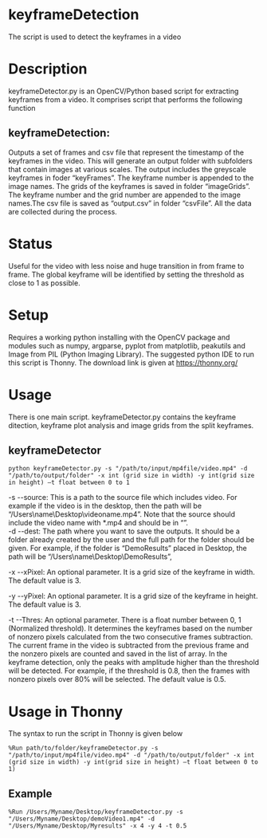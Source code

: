 # keyframeDetection
The script is used to detect the keyframes in a video

# Description
keyframeDetector.py is an OpenCV/Python based script for extracting keyframes from a video. It comprises script that performs the following function

## keyframeDetection: 
Outputs a set of frames and csv file that represent the timestamp of the keyframes in the video. This will generate an output folder with subfolders that contain images at various scales. The output includes the greyscale keyframes in foder “keyFrames”. The keyframe number is appended to the image names.  The grids of the keyframes is saved in folder “imageGrids”. The keyframe number and the grid number are appended to the image names.The csv file is saved as “output.csv” in folder “csvFile”. All the data are collected during the process. 

# Status
Useful for the video with less noise and huge transition in from frame to frame. The global keyframe will be identified by setting the threshold as close to 1 as possible. 

# Setup
Requires a working python installing with the OpenCV package and modules such as numpy, argparse, pyplot from matplotlib, peakutils and Image from PIL (Python Imaging Library). The suggested python IDE to run this script is Thonny. The download link is given at https://thonny.org/

# Usage
There is one main script. keyframeDetector.py contains the keyframe ditection, keyframe plot analysis and image grids from the split keyframes.

## keyframeDetector
`python keyframeDetector.py -s "/path/to/input/mp4file/video.mp4" -d "/path/to/output/folder" -x int (grid size in width) -y int(grid size in height) –t float between 0 to 1`

-s  --source: This is a path to the source file which includes video. For example if the video is in the desktop, then the path will be “/Users\name\Desktop\videoname.mp4”. Note that the source should include the video name with *.mp4 and should be in “”.  
-d  --dest: The path where you want to save the outputs. It should be a folder already created by the user and the full path for the folder should be given. For example, if the folder is “DemoResults” placed in Desktop, the path will be “/Users\name\Desktop\DemoResults”, 

-x --xPixel: An optional parameter. It is a grid size of the keyframe in width. The default value is 3. 

-y --yPixel: An optional parameter. It is a grid size of the keyframe in height. The default value is 3. 

-t --Thres: An optional parameter. There is a float number between 0, 1 (Normalized threshold). It determines the keyframes based on the number of nonzero pixels calculated from the two consecutive frames subtraction. The current frame in the video is subtracted from the previous frame and the nonzero pixels are counted and saved in the list of array. In the keyframe detection, only the peaks with amplitude higher than the threshold will be detected. For example, if the threshold is 0.8, then the frames with nonzero pixels over 80% will be selected. The default value is 0.5. 

# Usage in Thonny
The syntax to run the script in Thonny is given below

`%Run path/to/folder/keyframeDetector.py -s "/path/to/input/mp4file/video.mp4" -d "/path/to/output/folder" -x int (grid size in width) -y int(grid size in height) –t float between 0 to 1)`

## Example
`%Run /Users/Myname/Desktop/keyframeDetector.py -s "/Users/Myname/Desktop/demoVideo1.mp4" -d "/Users/Myname/Desktop/Myresults" -x 4 -y 4 -t 0.5`
